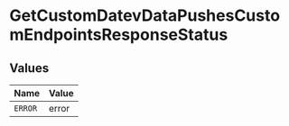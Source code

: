 # GetCustomDatevDataPushesCustomEndpointsResponseStatus


## Values

| Name    | Value   |
| ------- | ------- |
| `ERROR` | error   |